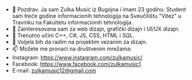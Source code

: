 - 👋 Pozdrav. Ja sam Zulka Musić iz Bugojna i imam 23 godinu. Student sam treće godine informacionih tehnologija na Sveučilištu "Vitez" u Travniku na Fakultetu informacionih tehnologija.
- 👀 Zainteresovana sam za web dizajn, grafički dizajn i UI/UX dizajn.
- 🌱 Trenutno učim C++, C#, JS, CSS, HTML i SQL.
- 💞️ Voljela bih da radim na projektim vezanim za dizajn.
- 📫 Možete me pronaći na društvenim mrežama:
- Instagram: https://www.instagram.com/zulkamusic/
- Facebook: https://www.facebook.com/zulkamusic1
- E-mail: zulkamusic12@gmail.com
